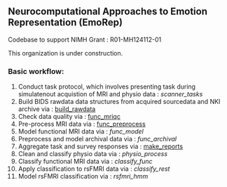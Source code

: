 ## Neurocomputational Approaches to Emotion Representation (EmoRep)

Codebase to support NIMH Grant : R01-MH124112-01

This organization is under construction.

<!--

TODO:
- Introduction
- Description of project
- Links to papers
- Description of workflow-repository mapping

-->

### Basic workflow:

1. Conduct task protocol, which involves presenting task during simulatenout acquistion of MRI and physio data : *scanner_tasks*
1. Build BIDS rawdata data structures from acquired sourcedata and NKI archive via : [build_rawdata](https://github.com/labarlab-emorep/build_rawdata)
1. Check data quality via : [func_mriqc](https://github.com/labarlab-emorep/func_mriqc)
1. Pre-process MRI data via : [func_preprocess](https://github.com/labarlab-emorep/func_preprocess)
1. Model functional MRI data via : *func_model*
1. Preprocess and model archival data via : *func_archival*
1. Aggregate task and survey responses via : [make_reports](https://github.com/labarlab-emorep/make_reports)
1. Clean and classify physio data via : *physio_process*
1. Classify functional MRI data via : *classify_func*
1. Apply classification to rsFMRI data via : *classify_rest*
1. Model rsFMRI classification via : *rsfmri_hmm*

